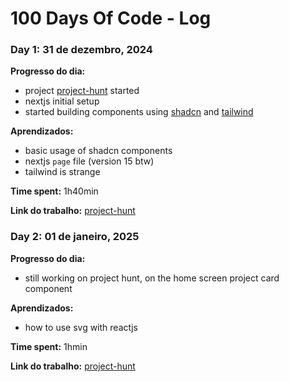 # 100 Days Of Code - Log

### Day 1: 31 de dezembro, 2024 

**Progresso do dia:** 
- project [project-hunt](https://github.com/hanyelC/project-hunt) started
- nextjs initial setup
- started building components using [shadcn](https://ui.shadcn.com/) and [tailwind](https://tailwindcss.com/)

**Aprendizados:**
- basic usage of shadcn components
- nextjs `page` file (version 15 btw)
- tailwind is strange

**Time spent:** 1h40min

**Link do trabalho:** 
[project-hunt](https://github.com/hanyelC/project-hunt)

### Day 2: 01 de janeiro, 2025 

**Progresso do dia:** 
- still working on project hunt, on the home screen project card component

**Aprendizados:**
- how to use svg with reactjs

**Time spent:** 1hmin

**Link do trabalho:** 
[project-hunt](https://github.com/hanyelC/project-hunt)
